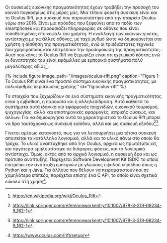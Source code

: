 Οι συσκευές εικονικής πραγματικότητας έχουν τραβήξει την προσοχή του κοινού παγκοσμίως στις μέρες μας. Μια τέτοια φορετή συσκευή είναι και το Oculus Rift, μια συσκευή που παρουσιάστηκε από την εταιρεία Oculus γύρω στο 2016. Είναι μια πρόοδος που ξεφεύγει από το πεδίο των smartphones και παρουσιάζει πληροφορίες σε οθόνες που είναι τοποθετημένες στο κεφάλι του χρήστη. Η εναλλαγή των εικόνων γίνεται, αντίστοιχα με τις άλλες οθόνες, με ταχύ ρυθμό ώστε να δημιουργείται στο χρήστη η αίσθηση της πραγματικότητας, ενώ οι τρισδιάστατες τεχνικές που χρησιμοποιούνται επιτρέπουν την προσομοίωση της πραγματικότητας. Αυτό που κάνει το Oculus Rift να ξεχωρίζει είναι ότι έχει μικρό κόστος ενώ οι δυνατότητές του είναι εφάμιλλες με εμπορικά συστήματα πολύ μεγαλύτερης αξίας[^1].

{% include figure image_path="/images/oculus-rift.png" caption="Figure 1: Το Oculus Rift είναι ένα προσιτό σύστημα εικονικής πραγματικότητας, με πολυάριθμες περιπτώσεις χρήσης." id="fig:oculus-rift" %}

Τα στοιχεία που ξεχωρίζουν σε ένα σύστηματα εικονικής πραγματικότητας είναι η εμβύθιση, η παρουσία και η αλληλεπίδραση. Αυτό καθιστά τα συστήματα αυτά ιδανικά για εφαρμογές παιχνιδιών, εικονικού τουρισμού, ψυχαγωγίας, αλλά και επιστημονικές εφαρμογές, ιατρικής φύσεως, και άλλων. Για να δημιουργήσει αυτά τα χαρακτηριστικά το Oculus Rift μπορεί να δρα ταυτόχρονα ως συσκευή εισόδου, αλλά και ως συσκευή εξόδου[^2][^3].

Γίνεται αμέσως κατανοητό, πως για να λειτουργήσει μια τέτοια συσκευή απαιτείται το κατάλληλο λογισμικό, αλλά και το υλικό πάνω στο οποίο θα τρέχει. Το υλικό αναπτύχθηκε από την Oculus, αρχικά ως πρωτότυπο κιτ, και αργότερα εμπλουτίστηκε σε διάφορες φάσεις, και το λογισμικό αντίστοιχα. Όμως, εκτός από το αρχικό λογισμικό, η συσκευή δρα και ως πρότυπο ανάπτυξης. Παρέχεται Software Development Kit (SDK) το οποίο επιτρέπει την ανάπτυξη εμπειριών με γλώσσες υψηλού επιπέδου όπως η Python και η Java. Για άλλους που θέλουν να πειραματιστούν και σε χαμηλότερο επίπεδο, παρέχεται επίσης ένα C API, το οποίο είναι σχετικά εύκολο στη χρήση[^4].

[^1]: https://en.wikipedia.org/wiki/Oculus_Rift
[^2]: https://link.springer.com/referenceworkentry/10.1007/978-3-319-08234-9_162-1
[^3]: https://link.springer.com/referenceworkentry/10.1007/978-3-319-08234-9_162-1
[^4]: https://www.oculus.com/rift/setup/
